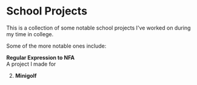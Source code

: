 # School Projects
 
This is a collection of some notable school projects I've worked on during my time in college.

Some of the more notable ones include:

__Regular Expression to NFA__  
A project I made for 

2. __Minigolf__
